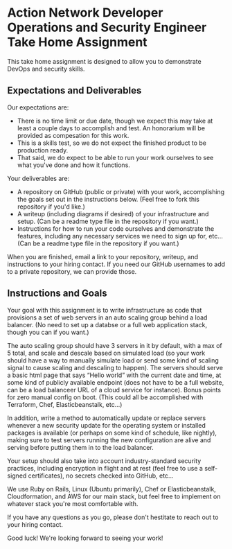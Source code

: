 # Action Network Developer Operations and Security Engineer Take Home Assignment

This take home assignment is designed to allow you to demonstrate DevOps and security skills. 

## Expectations and Deliverables

Our expectations are:

* There is no time limit or due date, though we expect this may take at least a couple days to accomplish and test. An honorarium will be provided as compesation for this work.
* This is a skills test, so we do not expect the finished product to be production ready.
* That said, we do expect to be able to run your work ourselves to see what you've done and how it functions.

Your deliverables are:

* A repository on GitHub (public or private) with your work, accomplishing the goals set out in the instructions below. (Feel free to fork this repository if you'd like.)
* A writeup (including diagrams if desired) of your infrastructure and setup. (Can be a readme type file in the repository if you want.)
* Instructions for how to run your code ourselves and demonstrate the features, including any necessary services we need to sign up for, etc... (Can be a readme type file in the repository if you want.)

When you are finished, email a link to your repository, writeup, and instructions to your hiring contact. If you need our GitHub usernames to add to a private repository, we can provide those.

## Instructions and Goals

Your goal with this assignment is to write infrastructure as code that provisions a set of web servers in an auto scaling group behind a load balancer. (No need to set up a databse or a full web application stack, though you can if you want.)

The auto scaling group should have 3 servers in it by default, with a max of 5 total, and scale and descale based on simulated load (so your work should have a way to manually simulate load or send some kind of scaling signal to cause scaling and descaling to happen). The servers should serve a basic html page that says “Hello world” with the current date and time, at some kind of publicly available endpoint (does not have to be a full website, can be a load balanceer URL of a cloud service for instance). Bonus points for zero manual config on boot. (This could all be accomplished with Terraform, Chef, Elasticbeanstalk, etc...)

In addition, write a method to automatically update or replace servers whenever a new security update for the operating system or installed packages is available (or perhaps on some kind of schedule, like nightly), making sure to test servers running the new configuration are alive and serving before putting them in to the load balancer.

Your setup should also take into account industry-standard security practices, including encryption in flight and at rest (feel free to use a self-signed certificates), no secrets checked into GitHub, etc...

We use Ruby on Rails, Linux (Ubuntu primarily), Chef or Elasticbeanstalk, Cloudformation, and AWS for our main stack, but feel free to implement on whatever stack you're most comfortable with.

If you have any questions as you go, please don't hestitate to reach out to your hiring contact.

Good luck! We're looking forward to seeing your work!
